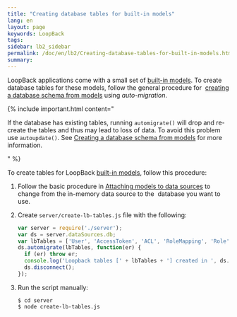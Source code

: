 ```yaml
---
title: "Creating database tables for built-in models"
lang: en
layout: page
keywords: LoopBack
tags:
sidebar: lb2_sidebar
permalink: /doc/en/lb2/Creating-database-tables-for-built-in-models.html
summary:
---
```


LoopBack applications come with a small set of [built-in models](/doc/en/lb2/Using-built-in-models.html).
To create database tables for these models, follow the general procedure for 
[creating a database schema from models](/doc/en/lb2/Creating-a-database-schema-from-models.html) using _auto-migration_.

{% include important.html content="

If the database has existing tables, running `automigrate()` will drop and re-create the tables and thus may lead to loss of data.
To avoid this problem use `autoupdate()`.
See [Creating a database schema from models](/doc/en/lb2/Creating-a-database-schema-from-models.html) for more information.

" %}

To create tables for LoopBack [built-in models](https://docs.strongloop.com/display/TRASH/Built-in+models+reference), follow this procedure:

1.  Follow the basic procedure in [Attaching models to data sources](/doc/en/lb2/Attaching-models-to-data-sources.html)
    to change from the in-memory data source to the  database you want to use.

2.  Create `server/create-lb-tables.js` file with the following:

    ```javascript
    var server = require('./server');
    var ds = server.dataSources.db;
    var lbTables = ['User', 'AccessToken', 'ACL', 'RoleMapping', 'Role'];
    ds.automigrate(lbTables, function(er) {
      if (er) throw er;
      console.log('Loopback tables [' + lbTables + '] created in ', ds.adapter.name);
      ds.disconnect();
    });
    ```

3.  Run the script manually:

    ```shell
    $ cd server
    $ node create-lb-tables.js
    ```